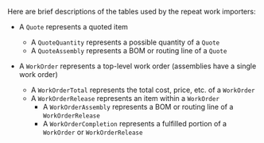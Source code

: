 Here are brief descriptions of the tables used by the repeat work importers:

- A `Quote` represents a quoted item
  - A `QuoteQuantity` represents a possible quantity of a `Quote`
  - A `QuoteAssembly` represents a BOM or routing line of a `Quote`

- A `WorkOrder` represents a top-level work order (assemblies have a single work order)
  - A `WorkOrderTotal` represents the total cost, price, etc. of a `WorkOrder`
  - A `WorkOrderRelease` represents an item within a `WorkOrder`
    - A `WorkOrderAssembly` represents a BOM or routing line of a `WorkOrderRelease`
    - A `WorkOrderCompletion` represents a fulfilled portion of a `WorkOrder` or `WorkOrderRelease`

